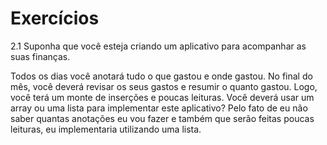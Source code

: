 # Exercícios

2.1 Suponha que você esteja criando um aplicativo para acompanhar as suas finanças.

Todos os dias você anotará tudo o que gastou e onde gastou. No final do mês, você deverá revisar os seus gastos e resumir o quanto gastou. Logo, você terá um monte de inserções e poucas leituras.
Você deverá usar um array ou uma lista para implementar este aplicativo?
Pelo fato de eu não saber quantas anotações eu vou fazer e também que serão feitas poucas leituras, eu implementaria utilizando uma lista.